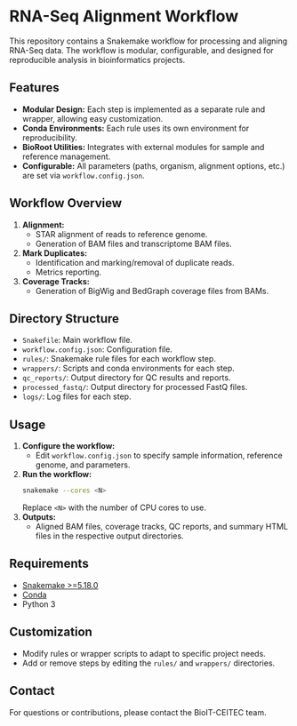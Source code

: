 # RNA-Seq Alignment Workflow

This repository contains a Snakemake workflow for processing and aligning RNA-Seq data. The workflow is modular, configurable, and designed for reproducible analysis in bioinformatics projects.

## Features
- **Modular Design:** Each step is implemented as a separate rule and wrapper, allowing easy customization.
- **Conda Environments:** Each rule uses its own environment for reproducibility.
- **BioRoot Utilities:** Integrates with external modules for sample and reference management.
- **Configurable:** All parameters (paths, organism, alignment options, etc.) are set via `workflow.config.json`.

## Workflow Overview
1. **Alignment:**
   - STAR alignment of reads to reference genome.
   - Generation of BAM files and transcriptome BAM files.
2. **Mark Duplicates:**
   - Identification and marking/removal of duplicate reads.
   - Metrics reporting.
3. **Coverage Tracks:**
   - Generation of BigWig and BedGraph coverage files from BAMs.

## Directory Structure
- `Snakefile`: Main workflow file.
- `workflow.config.json`: Configuration file.
- `rules/`: Snakemake rule files for each workflow step.
- `wrappers/`: Scripts and conda environments for each step.
- `qc_reports/`: Output directory for QC results and reports.
- `processed_fastq/`: Output directory for processed FastQ files.
- `logs/`: Log files for each step.

## Usage
1. **Configure the workflow:**
   - Edit `workflow.config.json` to specify sample information, reference genome, and parameters.
2. **Run the workflow:**
   ```bash
   snakemake --cores <N>
   ```
   Replace `<N>` with the number of CPU cores to use.
3. **Outputs:**
   - Aligned BAM files, coverage tracks, QC reports, and summary HTML files in the respective output directories.

## Requirements
- [Snakemake >=5.18.0](https://snakemake.readthedocs.io/)
- [Conda](https://docs.conda.io/)
- Python 3

## Customization
- Modify rules or wrapper scripts to adapt to specific project needs.
- Add or remove steps by editing the `rules/` and `wrappers/` directories.

## Contact
For questions or contributions, please contact the BioIT-CEITEC team.
